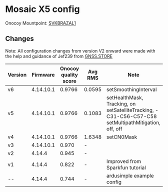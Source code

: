 # Mosaic X5 config
Onocoy Mountpoint: [SVKBRAZAL1](https://console.onocoy.com/explorer/info/SVKBRAZAL1)
## Changes
Note: All configuration changes from version V2 onward were made with the help and guidance of Jef239 from [GNSS.STORE](https://gnss.store/)

| Version    | Firmware | Onocoy quality score | Avg RMS | Note |Config |
| -------- | -------- | ------- | ------- | ------- | ------- |
| v6 | 4.14.10.1 | 0.9766 | 0.0595 | setSmoothingInterval | [config](https://github.com/grafik/mosaic-x5-config/commit/6c230fc4a6bc1dcbfb92080a6fb53cb773c0c4f2) |
| v5 | 4.14.10.1 | 0.9766 | 0.1083 | setHealthMask, Tracking, on <br>setSatelliteTracking, -C31-C56-C57-C58<br> setMultipathMitigation, off, off | [config](https://github.com/grafik/mosaic-x5-config/commit/b9ce142aa5f264f0f2f2a4322342f5cf6daa80fe) |
| v4  | 4.14.10.1 | 0.9766 | 1.6348 | setCN0Mask | [config](https://github.com/grafik/mosaic-x5-config/commit/4320b64a7918cfc7099241f342e8b0f60e9b5061) |
| v3  | 4.14.10.1 | 0.970 | - | | [config](https://github.com/grafik/mosaic-x5-config/commit/6999605c1270fde3816aea01be7fde8c21da3daa) |
| v2  | 4.14.4 | 0.945 | - | | [config](https://github.com/grafik/mosaic-x5-config/commit/322ab93661703c8d1833209389b439a883868cf9) |
| v1  | 4.14.4 | 0.822 | - | Improved from Sparkfun tutorial | [config](https://github.com/grafik/mosaic-x5-config/commit/f60ba082da6f1c276e7de883f5e588cf089b9eb6) |
| --  | 4.14.4 | 0.744 | - |ardusimple example config | - |
